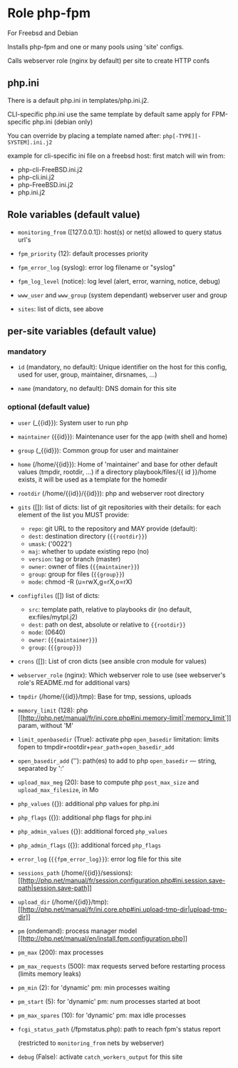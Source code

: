 # Role php-fpm

For Freebsd and Debian

Installs php-fpm and one or many pools using 'site' configs.

Calls webserver role (nginx by default) per site to create HTTP confs

## php.ini

There is a default php.ini in templates/php.ini.j2.

CLI-specific php.ini use the same template by default
same apply for FPM-specific php.ini (debian only)

You can override by placing a template named after:
  `php[-TYPE][-SYSTEM].ini.j2`

example for cli-specific ini file on a freebsd host: first match will win from:
  - php-cli-FreeBSD.ini.j2
  - php-cli.ini.j2
  - php-FreeBSD.ini.j2
  - php.ini.j2

## Role variables (default value)

* `monitoring_from` ([127.0.0.1]): host(s) or net(s) allowed to query status url's

* `fpm_priority` (12): default processes priority

* `fpm_error_log` (syslog): error log filename or "syslog"

* `fpm_log_level` (notice): log level (alert, error, warning, notice, debug)

* `www_user` and `www_group` (system dependant)
  webserver user and group

* `sites`: list of dicts, see above

## per-site variables (default value)

### mandatory

* `id` (mandatory, no default): Unique identifier on the host for this config, used for user, group, maintainer, dirsnames, …)

* `name` (mandatory, no default): DNS domain for this site

### optional (default value)

* `user` (_{{id}}): System user to run php

* `maintainer` ({{id}}): Maintenance user for the app (with shell and home)

* `group` (_{{id}}): Common group for user and maintainer

* `home` (/home/{{id}}): Home of 'maintainer' and base for other default values (tmpdir, rootdir, ...)
  if a directory playbook/files/{{ id }}/home exists, it will be used as a template for the homedir
  
* `rootdir` (/home/{{id}}/{{id}}): php and webserver root directory

* `gits` ([]): list of dicts:
  list of git repositories with their details: for each element of the list you MUST provide:
  * `repo`: git URL to the repository
  and MAY provide (default):
  * `dest`: destination directory (`{{rootdir}}`)
  * `umask`: ('0022')
  * `maj`: whether to update existing repo (no)
  * `version`: tag or branch (master)
  * `owner`: owner of files (`{{maintainer}}`)
  * `group`: group for files (`{{group}}`)
  * `mode`: chmod -R (u=rwX,g=rX,o=rX)

* `configfiles` ([]) list of dicts:
  * `src`: template path, relative to playbooks dir (no default, ex:files/mytpl.j2)
  * `dest`: path on dest, absolute or relative to `{{rootdir}}`
  * `mode`: (0640)
  * `owner`: (`{{maintainer}}`)
  * `group`: (`{{group}}`)

* `crons` ([]): List of cron dicts (see ansible cron module for values)

* `webserver_role` (nginx): Which webserver role to use (see webserver's role's README.md for additional vars)

* `tmpdir` (/home/{{id}}/tmp): Base for tmp, sessions, uploads

* `memory_limit` (128): php [[http://php.net/manual/fr/ini.core.php#ini.memory-limit|`memory_limit`]] param, without 'M'

* `limit_openbasedir` (True): activate php `open_basedir` limitation: limits fopen to tmpdir+rootdir+`pear_path`+`open_basedir_add`

* `open_basedir_add` (''): path(es) to add to php `open_basedir` — string, separated by ':'

* `upload_max_meg` (20): base to compute php `post_max_size` and `upload_max_filesize`, in Mo

* `php_values` ({}): additional php values for php.ini

* `php_flags` ({}): additional php flags for php.ini

* `php_admin_values` ({}): additional forced `php_values`

* `php_admin_flags` ({}): additional forced `php_flags`

* `error_log` (`{{fpm_error_log}}`): error log file for this site

* `sessions_path` (/home/{{id}}/sessions): [[http://php.net/manual/fr/session.configuration.php#ini.session.save-path|session.save-path]]

* `upload_dir` (/home/{{id}}/tmp): [[http://php.net/manual/fr/ini.core.php#ini.upload-tmp-dir|upload-tmp-dir]]

* `pm` (ondemand): process manager model [[http://php.net/manual/en/install.fpm.configuration.php]]

* `pm_max` (200): max processes

* `pm_max_requests` (500): max requests served before restarting process (limits memory leaks)

* `pm_min` (2): for 'dynamic' pm: min processes waiting

* `pm_start` (5): for 'dynamic' pm: num processes started at boot

* `pm_max_spares` (10): for 'dynamic' pm: max idle processes

* `fcgi_status_path` (/fpmstatus.php): path to reach fpm's status report

  (restricted to `monitoring_from` nets by webserver)

* `debug` (False): activate `catch_workers_output` for this site

